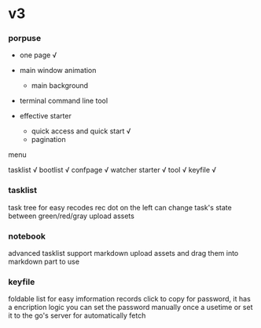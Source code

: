 # v3
### porpuse
- one page √

- main window animation
    - main background

- terminal command line tool

- effective starter
    - quick access and quick start √
    - pagination

menu

tasklist  √
bootlist  √
confpage  √
watcher
starter  √
tool  √
keyfile  √

### tasklist

task tree for easy recodes
rec dot on the left can change task's state between green/red/gray
upload assets

### notebook

advanced tasklist support markdown
upload assets and drag them into markdown part to use

### keyfile

foldable list for easy imformation records
click to copy
for password, it has a encription logic you can set the password manually once a usetime 
or 
set it to the go's server for automatically fetch
